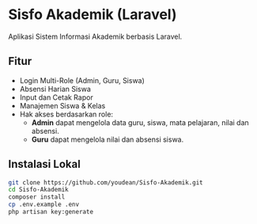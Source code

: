# Sisfo Akademik (Laravel)

Aplikasi Sistem Informasi Akademik berbasis Laravel.

## Fitur
- Login Multi-Role (Admin, Guru, Siswa)
- Absensi Harian Siswa
- Input dan Cetak Rapor
- Manajemen Siswa & Kelas
- Hak akses berdasarkan role:
  - **Admin** dapat mengelola data guru, siswa, mata pelajaran, nilai dan absensi.
  - **Guru** dapat mengelola nilai dan absensi siswa.

## Instalasi Lokal
```bash
git clone https://github.com/youdean/Sisfo-Akademik.git
cd Sisfo-Akademik
composer install
cp .env.example .env
php artisan key:generate
